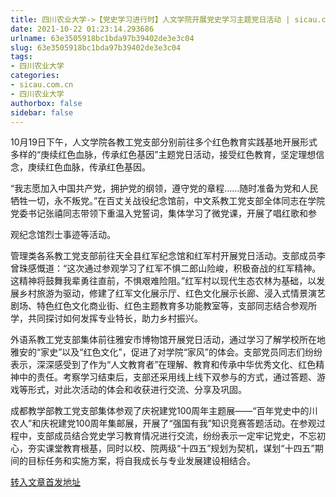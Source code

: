 ```yaml
---
title: 四川农业大学->【党史学习进行时】人文学院开展党史学习主题党日活动 | sicau.com.cn
date: 2021-10-22 01:23:14.293686
urlname: 63e3505918bc1bda97b39402de3e3c04
slug: 63e3505918bc1bda97b39402de3e3c04
tags: 
- 四川农业大学
categories:
- sicau.com.cn
- 四川农业大学
authorbox: false
sidebar: false
---
```

10月19日下午，人文学院各教工党支部分别前往多个红色教育实践基地开展形式多样的“庚续红色血脉，传承红色基因”主题党日活动，接受红色教育，坚定理想信念，庚续红色血脉，传承红色基因。

“我志愿加入中国共产党，拥护党的纲领，遵守党的章程……随时准备为党和人民牺牲一切，永不叛党。”在百丈关战役纪念馆前，中文系教工党支部全体同志在学院党委书记张禧同志带领下重温入党誓词，集体学习了微党课，开展了唱红歌和参
<!--more-->
观纪念馆烈士事迹等活动。

管理类各系教工党支部前往天全县红军纪念馆和红军村开展党日活动。支部成员李曾珠感慨道：“这次通过参观学习了红军不惧二郎山险峻，积极奋战的红军精神。这精神将鼓舞我辈勇往直前，不惧艰难险阻。”红军村以现代生态农林为基础，以发展乡村旅游为驱动，修建了红军文化展示厅、红色文化展示长廊、浸入式情景演艺剧场、特色红色文化商业街、红色主题教育多功能教室等，支部同志结合参观所学，共同探讨如何发挥专业特长，助力乡村振兴。

外语系教工党支部集体前往雅安市博物馆开展党日活动，通过学习了解学校所在地雅安的“家史”以及“红色文化”，促进了对学院“家风”的体会。支部党员同志们纷纷表示，深深感受到了作为“人文教育者”在理解、教育和传承中华优秀文化、红色精神中的责任。考察学习结束后，支部还采用线上线下双参与的方式，通过答题、游戏等形式，对此次活动的体会和收获进行交流、分享及巩固。

成都教学部教工党支部集体参观了庆祝建党100周年主题展——“百年党史中的川农人”和庆祝建党100周年集邮展，开展了“强国有我”知识竞赛答题活动。在参观过程中，支部成员结合党史学习教育情况进行交流，纷纷表示一定牢记党史，不忘初心，夯实课堂教育根基，同时以校、院两级“十四五”规划为契机，谋划“十四五”期间的目标任务和实施方案，将自我成长与专业发展建设相结合。



[转入文章首发地址](https://news.sicau.edu.cn/info/1078/65016.htm)